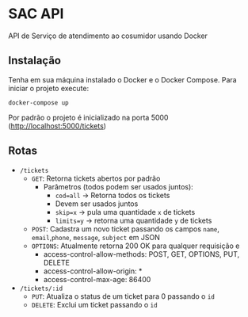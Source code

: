 # SAC API

API de Serviço de atendimento ao cosumidor usando Docker

## Instalação

Tenha em sua máquina instalado o Docker e o Docker Compose. Para iniciar o projeto execute:

    docker-compose up

Por padrão o projeto é inicializado na porta 5000 (<http://localhost:5000/tickets>)

## Rotas

- `/tickets`
  - `GET`: Retorna tickets abertos por padrão
    - Parâmetros (todos podem ser usados juntos):
        - `cod=all` -> Retorna todos os tickets
        - Devem ser usados juntos
        - `skip=x` -> pula uma quantidade `x` de tickets
        - `limits=y` -> retorna uma quantidade `y` de tickets
  - `POST`: Cadastra um novo ticket passando os campos `name`, `email`,`phone`, `message`, `subject` em JSON
  - `OPTIONS`: Atualmente retorna 200 OK para qualquer requisição e
    - access-control-allow-methods: POST, GET, OPTIONS, PUT, DELETE
    - access-control-allow-origin: *
    - access-control-max-age: 86400
- `/tickets/:id`
  - `PUT`: Atualiza o status de um ticket para 0 passando o `id`
  - `DELETE`: Exclui um ticket passando o `id`
